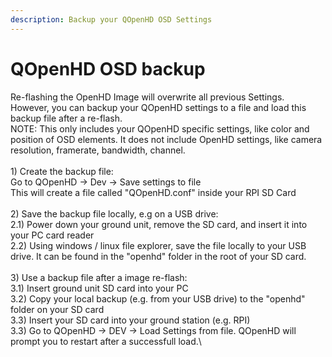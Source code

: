 ```yaml
---
description: Backup your QOpenHD OSD Settings
---
```


# QOpenHD OSD backup

Re-flashing the OpenHD Image will overwrite all previous Settings. However, you can backup your QOpenHD settings to a file and load this backup file after a re-flash.\
NOTE: This only includes your QOpenHD specific settings, like color and position of OSD elements. It does not include OpenHD settings, like camera resolution, framerate, bandwidth, channel.\
\
1\) Create the backup file:\
Go to QOpenHD ->  Dev -> Save settings to file\
This will create a file called "QOpenHD.conf" inside your RPI SD Card\
\
2\) Save the backup file locally, e.g on a USB drive:\
2.1) Power down your ground unit, remove the SD card, and insert it into your PC card reader\
2.2) Using windows / linux file explorer, save the file locally to your USB drive. It can be found in the "openhd" folder in the root of your SD card.\
\
3\) Use a backup file after a image re-flash:\
3.1) Insert ground unit SD card into your PC\
3.2) Copy your local backup (e.g. from your USB drive) to the "openhd" folder on your SD card\
3.3) Insert your SD card into your ground station (e.g. RPI)\
3.3) Go to QOpenHD -> DEV -> Load Settings from file. QOpenHD will prompt you to restart after a successfull load.\
